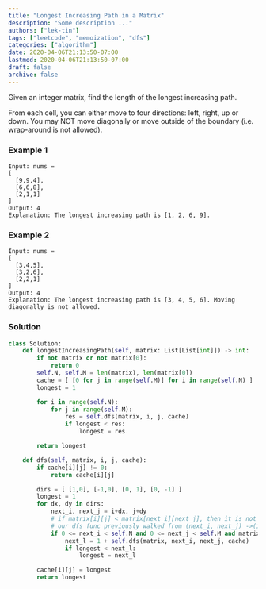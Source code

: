 ```yaml
---
title: "Longest Increasing Path in a Matrix"
description: "Some description ..."
authors: ["lek-tin"]
tags: ["leetcode", "memoization", "dfs"]
categories: ["algorithm"]
date: 2020-04-06T21:13:50-07:00
lastmod: 2020-04-06T21:13:50-07:00
draft: false
archive: false
---
```

Given an integer matrix, find the length of the longest increasing path.

From each cell, you can either move to four directions: left, right, up or down. You may NOT move diagonally or move outside of the boundary (i.e. wrap-around is not allowed).

### Example 1

```
Input: nums =
[
  [9,9,4],
  [6,6,8],
  [2,1,1]
]
Output: 4
Explanation: The longest increasing path is [1, 2, 6, 9].
```

### Example 2

```
Input: nums =
[
  [3,4,5],
  [3,2,6],
  [2,2,1]
]
Output: 4
Explanation: The longest increasing path is [3, 4, 5, 6]. Moving diagonally is not allowed.
```

### Solution

```python
class Solution:
    def longestIncreasingPath(self, matrix: List[List[int]]) -> int:
        if not matrix or not matrix[0]:
            return 0
        self.N, self.M = len(matrix), len(matrix[0])
        cache = [ [0 for j in range(self.M)] for i in range(self.N) ]
        longest = 1

        for i in range(self.N):
            for j in range(self.M):
                res = self.dfs(matrix, i, j, cache)
                if longest < res:
                    longest = res

        return longest

    def dfs(self, matrix, i, j, cache):
        if cache[i][j] != 0:
            return cache[i][j]

        dirs = [ [1,0], [-1,0], [0, 1], [0, -1] ]
        longest = 1
        for dx, dy in dirs:
            next_i, next_j = i+dx, j+dy
            # if matrix[i][j] < matrix[next_i][next_j], then it is not possible that
            # our dfs func previously walked from (next_i, next_j) ->(i, j)
            if 0 <= next_i < self.N and 0 <= next_j < self.M and matrix[i][j] < matrix[next_i][next_j]:
                next_l = 1 + self.dfs(matrix, next_i, next_j, cache)
                if longest < next_l:
                    longest = next_l

        cache[i][j] = longest
        return longest
```
